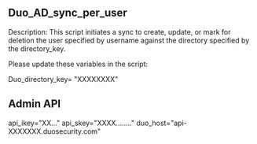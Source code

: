## Duo_AD_sync_per_user

Description: 
This script initiates a sync to create, update, or mark for deletion the user specified by username against the directory specified by the directory_key.

Please update these variables in the script:

Duo_directory_key= "XXXXXXXX"
## Admin API
api_ikey="XX..."
api_skey="XXXX........"
duo_host="api-XXXXXXX.duosecurity.com"


